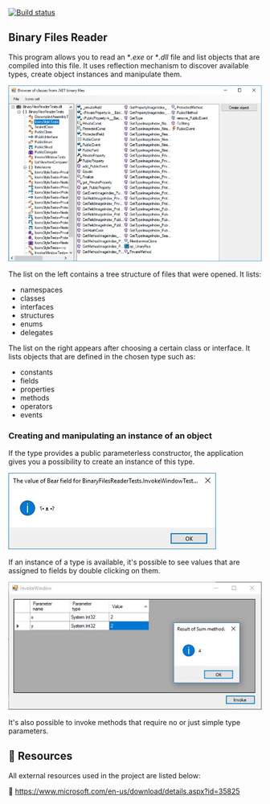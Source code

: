[![Build status](https://ci.appveyor.com/api/projects/status/6o3es3fa5fxpvf2v?svg=true)](https://ci.appveyor.com/project/monkog/binary-files-reader)

## Binary Files Reader
This program allows you to read an **.exe* or **.dll* file and list objects that are compiled into this file. It uses reflection mechanism to discover available types, create object instances and manipulate them.

![Application screenshot](./.Docs/Application.JPG)

The list on the left contains a tree structure of files that were opened. It lists:
* namespaces
* classes
* interfaces
* structures
* enums
* delegates

The list on the right appears after choosing a certain class or interface. It lists objects that are defined in the chosen type such as:
* constants
* fields
* properties
* methods
* operators
* events

### Creating and manipulating an instance of an object
If the type provides a public parameterless constructor, the application gives you a possibility to create an instance of this type.  

![Field value window screenshot](./.Docs/FieldValue.JPG)

If an instance of a type is available, it's possible to see values that are assigned to fields by double clicking on them.

![Invoke method window screenshot](./.Docs/MethodInvoke.JPG)

It's also possible to invoke methods that require no or just simple type parameters.


## :link: Resources
All external resources used in the project are listed below:

:art: https://www.microsoft.com/en-us/download/details.aspx?id=35825
